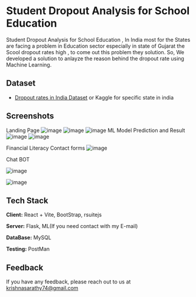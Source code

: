 
# Student Dropout Analysis for School Education

Student Dropout Analysis for School Education , In India most for the States are facing a problem in Education sector especially in state of Gujarat the Scool dropout rates high , to come out this problem they solution. 
So, We developed a solution to anlayze the reason behind the dropout rate using Machine Learning.


## Dataset

 - [Dropout rates in India Dataset](https://www.data.gov.in/search?title=school%20dropout&type=resources&sortby=_score) or Kaggle for specific state in india
 
 


## Screenshots
Landing Page
![image](https://github.com/user-attachments/assets/ec08ead8-091f-4eb5-9a35-4bd5221eb4bd)
![image](https://github.com/user-attachments/assets/54d32c3e-3066-486c-8f4a-817c905786f7)
![image](https://github.com/user-attachments/assets/183381ed-f483-48e2-83fa-beca676dd3df)
ML Model Prediction and Result
![image](https://github.com/user-attachments/assets/d1d4ffcb-2d35-486d-bd56-f054bf5e3d09)
![image](https://github.com/user-attachments/assets/e24725de-6ae9-4bb9-854e-9763e046a9a0)

Financial Literacy Contact forms
![image](https://github.com/user-attachments/assets/ab6e16f9-95f7-4fda-98e8-f4b542a05121)


Chat BOT

![image](https://github.com/user-attachments/assets/08191cc7-1d3c-40f2-88f1-90f2f37a7a51)


![image](https://github.com/user-attachments/assets/52e4c243-89e0-4578-b18b-4c21edc2e7f8)







## Tech Stack

**Client:** React + Vite, BootStrap, rsuitejs

**Server:** Flask, ML(If you need contact with my E-mail)

**DataBase:** MySQL

**Testing:** PostMan


## Feedback

If you have any feedback, please reach out to us at krishnasarathy74@gmail.com


